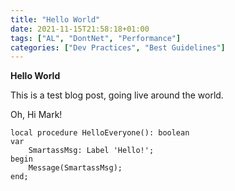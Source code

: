 ```yaml
---
title: "Hello World"
date: 2021-11-15T21:58:18+01:00
tags: ["AL", "DontNet", "Performance"]
categories: ["Dev Practices", "Best Guidelines"]
---
```


**Hello World**

This is a test blog post, going live around the world.

Oh, Hi Mark!

```AL
local procedure HelloEveryone(): boolean
var
    SmartassMsg: Label 'Hello!';
begin
    Message(SmartassMsg);
end;
```
